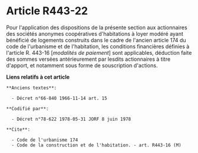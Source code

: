 # Article R443-22

Pour l'application des dispositions de la présente section aux actionnaires des sociétés anonymes coopératives d'habitations
à loyer modéré ayant bénéficié de logements construits dans le cadre de l'ancien article 174 du code de l'urbanisme et de
l'habitation, les conditions financières définies à l'article R. 443-16 [*modalités de paiement*] sont applicables, déduction
faite des sommes versées antérieurement par lesdits actionnaires à titre d'apport, et notamment sous forme de souscription
d'actions.

**Liens relatifs à cet article**

	**Anciens textes**:

	  - Décret n°66-840 1966-11-14 art. 15

	**Codifié par**:

	  - Décret n°78-622 1978-05-31 JORF 8 juin 1978

	**Cite**:

	  - Code de l'urbanisme 174
	  - Code de la construction et de l'habitation. - art. R443-16 (M)
